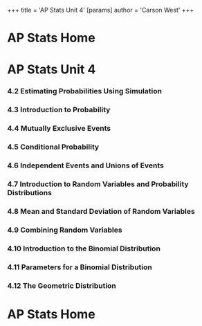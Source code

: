 +++
 title = 'AP Stats Unit 4'
[params]
	author = 'Carson West'
+++
# AP Stats Home

# AP Stats Unit 4
### 4.2 Estimating Probabilities Using Simulation
### 4.3 Introduction to Probability
### 4.4 Mutually Exclusive Events
### 4.5 Conditional Probability
### 4.6 Independent Events and Unions of Events
### 4.7 Introduction to Random Variables and Probability Distributions
### 4.8 Mean and Standard Deviation of Random Variables
### 4.9 Combining Random Variables
### 4.10 Introduction to the Binomial Distribution
### 4.11 Parameters for a Binomial Distribution
### 4.12 The Geometric Distribution

# AP Stats Home